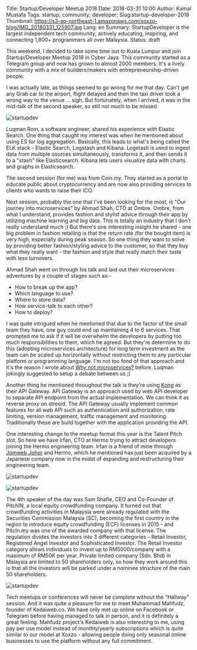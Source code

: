 Title: Startup/Developer Meetup 2018
Date: 2018-03-31 10:00
Author: Kamal Mustafa
Tags: startup; community; developer;
Slug:startup-developer-2018
Thumbnail: https://s3-ap-northeast-1.amazonaws.com/xoxzo-blog/IMG_20180331_125907.jpg
Lang: en
Summary: StartupDeveloper is the largest independent tech community, actively educating, inspiring, and connecting 1,800+ programmers all over Malaysia.
Status: draft

This weekend, I decided to take some time out to Kuala Lumpur and join Startup/Developer Meetup 2018 in Cyber Jaya. This community started as a Telegram group and now has grown to almost 2000 members. It's a lively community with a mix of builders/makers with entrepreneurship-driven people.

I was actually late, as things seemed to go wrong for me that day. Can't get any Grab car to the airport, flight delayed and then the taxi driver took a wrong way to the venue ... sigh. But fortunately, when I arrived, it was in the mid-talk of the second speaker, so still not much to be missed.

![startupdev](https://s3-ap-northeast-1.amazonaws.com/xoxzo-blog/luqman-es.jpg)

Luqman Rom, a software engineer, shared his experience with Elastic Search. One thing that caught my interest was when he mentioned about using ES for log aggregation. Basically, this leads to what's being called the ELK stack - Elastic Search, Logstash and Kibana. Logstash is used to ingest data from multiple sources simultaneously, transforms it, and then sends it to a "stash" like Elasticsearch. Kibana lets users visualize data with charts and graphs in Elasticsearch.

The second session (for me) was from Coin.my. They started as a portal to educate public about cryptocurrency and are now also providing services to clients who wants to raise their ICO.

Next session, probably the one that I've been looking for the most, is "Our journey into microservices" by Ahmad Shah, CTO at Ombre. Ombre, from what I understand, provides fashion and stylist advice through their app by utilizing machine learning and big data. This is totally an industry that I don't really understand much ;) But there's one interesting insight he shared - one big problem in fashion retailing is that the return rate (for the bought item) is very high, especially during peak season. So one thing they want to solve by providing better fashion/styling advice to the customer, so that they buy what they really want - the fashion and style that really match their taste with less turnovers.

Ahmad Shah went on through his talk and laid out their microservices adventures by a couple of stages such as:-

* How to break up the app?
* Which language to use?
* Where to store data?
* How service-talk to each other?
* How to deploy?

I was quite intrigued when he mentioned that due to the factor of the small team they have, one guy could end up maintaining 4 to 6 services. That prompted me to ask if it will be overwhelm the developers by putting too much responsibilities to them, which he agreed. But they're determine to do this (adopting microservices architecture) for long term investment as the team can be scaled up horizontally without restricting them to any particular platform or programming language. I'm not too fond of that approach and it's the reason I wrote about [Why not microservices?](https://github.com/devkini/notes/wiki/Why-not-microservice-%3F) before. Luqman jokingly suggested to setup a debate between us ;)

Another thing he mentioned throughout the talk is they're using [Kong](https://getkong.org/about/) as their API Gateway. API Gateway is an approach used by web API developer to separate API endpoint from the actual implementation. We can think it as reverse proxy on streoid. The API Gateway usually implement common features for all web API such as authentication and authorization, rate limiting, version management, traffic management and monitoring. Traditionally these are build together with the application providing the API.  

One interesting change to the meetup format this year is the Talent Pitch slot. So here we have Irfan, CTO at Hermo trying to attract developers joining the Hermo engineering team. Irfan is a friend of mine through [Jomweb Johor](http://johor.jomweb.my/) and Hermo, which he mentioned has just been acquired by a Japanese company now in the midst of expanding and restructuring their engineering team.

![startupdev](https://s3-ap-northeast-1.amazonaws.com/xoxzo-blog/irfan-hermo.jpg)

![startupdev](https://s3-ap-northeast-1.amazonaws.com/xoxzo-blog/lina-pitchin.jpg)

The 4th speaker of the day was Sam Shafie, CEO and Co-Founder of PitchIN, a local equity crowdfunding company. It turned out that crowdfunding activities in Malaysia were already regulated with the Securities Commission Malaysia (SC), becoming the first country in the region to introduce equity crowdfunding (ECF) licenses in 2015 - and PitcIn.my was one of the awarded company with that license. The regulation divides the investors into 3 different categories - Retail Investor, Registered Angel Investor and Sophisticated Investor. The Retail Investor category allows individuals to invest up to RM5000/company with a maximum of RM50K per year. Private limited company (Sdn. Bhd) in Malaysia are limited to 50 shareholders only, so how they work around this is that all the investors will be parked under a nominee structure of the main 50 shareholders.

![startupdev](https://s3-ap-northeast-1.amazonaws.com/xoxzo-blog/kedaiweb-mahfudz.jpg)

Tech meetups or conferences will never be complete without the "Hallway" session. And it was quite a pleasure for me to meet Muhammad Mahfudz, founder of Kedaiweb.co. We have only met up online on Facebook or Telegram before having managed to talk in person, and it is definitely a great feeling. Mahfudz project's Kedaiweb is also interesting to me, using pay per use model instead of monthly/yearly subscriptions which is quite similar to our model at Xoxzo - allowing people doing only seasonal online businesses to use the platform without any full commitment.

